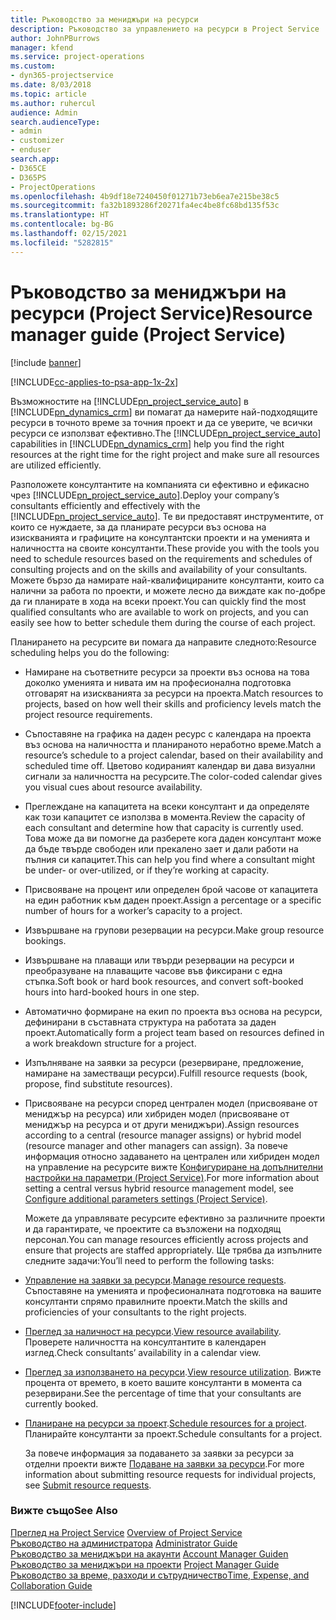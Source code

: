 ```yaml
---
title: Ръководство за мениджъри на ресурси
description: Ръководство за управлението на ресурси в Project Service
author: JohnPBurrows
manager: kfend
ms.service: project-operations
ms.custom:
- dyn365-projectservice
ms.date: 8/03/2018
ms.topic: article
ms.author: ruhercul
audience: Admin
search.audienceType:
- admin
- customizer
- enduser
search.app:
- D365CE
- D365PS
- ProjectOperations
ms.openlocfilehash: 4b9df18e7240450f01271b73eb6ea7e215be38c5
ms.sourcegitcommit: fa32b1893286f20271fa4ec4be8fc68bd135f53c
ms.translationtype: HT
ms.contentlocale: bg-BG
ms.lasthandoff: 02/15/2021
ms.locfileid: "5282815"
---
```

# <a name="resource-manager-guide-project-service"></a><span data-ttu-id="b13f9-103">Ръководство за мениджъри на ресурси (Project Service)</span><span class="sxs-lookup"><span data-stu-id="b13f9-103">Resource manager guide (Project Service)</span></span>

[!include [banner](../includes/psa-now-project-operations.md)]

[!INCLUDE[cc-applies-to-psa-app-1x-2x](../includes/cc-applies-to-psa-app-1x-2x.md)]

<span data-ttu-id="b13f9-104">Възможностите на [!INCLUDE[pn_project_service_auto](../includes/pn-project-service-auto.md)] в [!INCLUDE[pn_dynamics_crm](../includes/pn-dynamics-crm.md)] ви помагат да намерите най-подходящите ресурси в точното време за точния проект и да се уверите, че всички ресурси се използват ефективно.</span><span class="sxs-lookup"><span data-stu-id="b13f9-104">The [!INCLUDE[pn_project_service_auto](../includes/pn-project-service-auto.md)] capabilities in [!INCLUDE[pn_dynamics_crm](../includes/pn-dynamics-crm.md)] help you find the right resources at the right time for the right project and make sure all resources are utilized efficiently.</span></span>  
  
 <span data-ttu-id="b13f9-105">Разположете консултантите на компанията си ефективно и ефикасно чрез [!INCLUDE[pn_project_service_auto](../includes/pn-project-service-auto.md)].</span><span class="sxs-lookup"><span data-stu-id="b13f9-105">Deploy your company’s consultants efficiently and effectively with the [!INCLUDE[pn_project_service_auto](../includes/pn-project-service-auto.md)].</span></span> <span data-ttu-id="b13f9-106">Те ви предоставят инструментите, от които се нуждаете, за да планирате ресурси въз основа на изискванията и графиците на консултантски проекти и на уменията и наличността на своите консултанти.</span><span class="sxs-lookup"><span data-stu-id="b13f9-106">These provide you with the tools you need to schedule resources based on the requirements and schedules of consulting projects and on the skills and availability of your consultants.</span></span> <span data-ttu-id="b13f9-107">Можете бързо да намирате най-квалифицираните консултанти, които са налични за работа по проекти, и можете лесно да виждате как по-добре да ги планирате в хода на всеки проект.</span><span class="sxs-lookup"><span data-stu-id="b13f9-107">You can quickly find the most qualified consultants who are available to work on projects, and you can easily see how to better schedule them during the course of each project.</span></span>  
  
 <span data-ttu-id="b13f9-108">Планирането на ресурсите ви помага да направите следното:</span><span class="sxs-lookup"><span data-stu-id="b13f9-108">Resource scheduling helps you do the following:</span></span>  
  
- <span data-ttu-id="b13f9-109">Намиране на съответните ресурси за проекти въз основа на това доколко уменията и нивата им на професионална подготовка отговарят на изискванията за ресурси на проекта.</span><span class="sxs-lookup"><span data-stu-id="b13f9-109">Match resources to projects, based on how well their skills and proficiency levels match the project resource requirements.</span></span>  
  
- <span data-ttu-id="b13f9-110">Съпоставяне на графика на даден ресурс с календара на проекта въз основа на наличността и планираното неработно време.</span><span class="sxs-lookup"><span data-stu-id="b13f9-110">Match a resource’s schedule to a project calendar, based on their availability and scheduled time off.</span></span> <span data-ttu-id="b13f9-111">Цветово кодираният календар ви дава визуални сигнали за наличността на ресурсите.</span><span class="sxs-lookup"><span data-stu-id="b13f9-111">The color-coded calendar gives you visual cues about resource availability.</span></span>  
  
- <span data-ttu-id="b13f9-112">Преглеждане на капацитета на всеки консултант и да определяте как този капацитет се използва в момента.</span><span class="sxs-lookup"><span data-stu-id="b13f9-112">Review the capacity of each consultant and determine how that capacity is currently used.</span></span> <span data-ttu-id="b13f9-113">Това може да ви помогне да разберете кога даден консултант може да бъде твърде свободен или прекалено зает и дали работи на пълния си капацитет.</span><span class="sxs-lookup"><span data-stu-id="b13f9-113">This can help you find where a consultant might be under- or over-utilized, or if they’re working at capacity.</span></span>  
  
- <span data-ttu-id="b13f9-114">Присвояване на процент или определен брой часове от капацитета на един работник към даден проект.</span><span class="sxs-lookup"><span data-stu-id="b13f9-114">Assign a percentage or a specific number of hours for a worker’s capacity to a project.</span></span>  
  
- <span data-ttu-id="b13f9-115">Извършване на групови резервации на ресурси.</span><span class="sxs-lookup"><span data-stu-id="b13f9-115">Make group resource bookings.</span></span>  
  
- <span data-ttu-id="b13f9-116">Извършване на плаващи или твърди резервации на ресурси и преобразуване на плаващите часове във фиксирани с една стъпка.</span><span class="sxs-lookup"><span data-stu-id="b13f9-116">Soft book or hard book resources, and convert soft-booked hours into hard-booked hours in one step.</span></span>  
  
- <span data-ttu-id="b13f9-117">Автоматично формиране на екип по проекта въз основа на ресурси, дефинирани в съставната структура на работата за даден проект.</span><span class="sxs-lookup"><span data-stu-id="b13f9-117">Automatically form a project team based on resources defined in a work breakdown structure for a project.</span></span>  
  
- <span data-ttu-id="b13f9-118">Изпълняване на заявки за ресурси (резервиране, предложение, намиране на заместващи ресурси).</span><span class="sxs-lookup"><span data-stu-id="b13f9-118">Fulfill resource requests (book, propose, find substitute resources).</span></span>  
  
- <span data-ttu-id="b13f9-119">Присвояване на ресурси според централен модел (присвояване от мениджър на ресурса) или хибриден модел (присвояване от мениджър на ресурса и от други мениджъри).</span><span class="sxs-lookup"><span data-stu-id="b13f9-119">Assign resources according to a central (resource manager assigns) or hybrid model (resource manager and other managers can assign).</span></span> <span data-ttu-id="b13f9-120">За повече информация относно задаването на централен или хибриден модел на управление на ресурсите вижте [Конфигуриране на допълнителни настройки на параметри (Project Service)](../psa/configure-additional-parameters-settings.md).</span><span class="sxs-lookup"><span data-stu-id="b13f9-120">For more information about setting a central versus hybrid resource management model, see [Configure additional parameters settings (Project Service)](../psa/configure-additional-parameters-settings.md).</span></span>  
  
  <span data-ttu-id="b13f9-121">Можете да управлявате ресурсите ефективно за различните проекти и да гарантирате, че проектите са възложени на подходящ персонал.</span><span class="sxs-lookup"><span data-stu-id="b13f9-121">You can manage resources efficiently across projects and ensure that projects are staffed appropriately.</span></span> <span data-ttu-id="b13f9-122">Ще трябва да изпълните следните задачи:</span><span class="sxs-lookup"><span data-stu-id="b13f9-122">You’ll need to perform the following tasks:</span></span>  
  
- <span data-ttu-id="b13f9-123">[Управление на заявки за ресурси](../psa/manage-resource-requests.md).</span><span class="sxs-lookup"><span data-stu-id="b13f9-123">[Manage resource requests](../psa/manage-resource-requests.md).</span></span> <span data-ttu-id="b13f9-124">Съпоставяне на уменията и професионалната подготовка на вашите консултанти спрямо правилните проекти.</span><span class="sxs-lookup"><span data-stu-id="b13f9-124">Match the skills and proficiencies of your consultants to the right projects.</span></span>  
  
- <span data-ttu-id="b13f9-125">[Преглед за наличност на ресурси](../psa/view-resource-availability.md).</span><span class="sxs-lookup"><span data-stu-id="b13f9-125">[View resource availability](../psa/view-resource-availability.md).</span></span> <span data-ttu-id="b13f9-126">Проверете наличността на консултантите в календарен изглед.</span><span class="sxs-lookup"><span data-stu-id="b13f9-126">Check consultants’ availability in a calendar view.</span></span>  
  
- <span data-ttu-id="b13f9-127">[Преглед за използването на ресурси](../psa/view-resource-utilization.md).</span><span class="sxs-lookup"><span data-stu-id="b13f9-127">[View resource utilization](../psa/view-resource-utilization.md).</span></span> <span data-ttu-id="b13f9-128">Вижте процента от времето, в което вашите консултанти в момента са резервирани.</span><span class="sxs-lookup"><span data-stu-id="b13f9-128">See the percentage of time that your consultants are currently booked.</span></span>  
  
- <span data-ttu-id="b13f9-129">[Планиране на ресурси за проект](../psa/schedule-resources-project.md).</span><span class="sxs-lookup"><span data-stu-id="b13f9-129">[Schedule resources for a project](../psa/schedule-resources-project.md).</span></span> <span data-ttu-id="b13f9-130">Планирайте консултанти за проект.</span><span class="sxs-lookup"><span data-stu-id="b13f9-130">Schedule consultants for a project.</span></span>  
  
  <span data-ttu-id="b13f9-131">За повече информация за подаването за заявки за ресурси за отделни проекти вижте [Подаване на заявки за ресурси](../psa/submit-resource-requests.md).</span><span class="sxs-lookup"><span data-stu-id="b13f9-131">For more information about submitting resource requests for individual projects, see [Submit resource requests](../psa/submit-resource-requests.md).</span></span>  
  
### <a name="see-also"></a><span data-ttu-id="b13f9-132">Вижте също</span><span class="sxs-lookup"><span data-stu-id="b13f9-132">See Also</span></span>  
 <span data-ttu-id="b13f9-133">[Преглед на Project Service](../psa/overview.md) </span><span class="sxs-lookup"><span data-stu-id="b13f9-133">[Overview of Project Service](../psa/overview.md) </span></span>  
 <span data-ttu-id="b13f9-134">[Ръководство на администратора](../psa/admin-guide.md) </span><span class="sxs-lookup"><span data-stu-id="b13f9-134">[Administrator Guide](../psa/admin-guide.md) </span></span>  
 <span data-ttu-id="b13f9-135">[Ръководство за мениджъри на акаунти](../psa/account-manager-guide.md) </span><span class="sxs-lookup"><span data-stu-id="b13f9-135">[Account Manager Guiden](../psa/account-manager-guide.md) </span></span>  
 <span data-ttu-id="b13f9-136">[Ръководство за мениджъри на проекти](../psa/project-manager-guide.md) </span><span class="sxs-lookup"><span data-stu-id="b13f9-136">[Project Manager Guide](../psa/project-manager-guide.md) </span></span>  
 [<span data-ttu-id="b13f9-137">Ръководство за време, разходи и сътрудничество</span><span class="sxs-lookup"><span data-stu-id="b13f9-137">Time, Expense, and Collaboration Guide</span></span>](../psa/time-expense-collaboration-guide.md)


[!INCLUDE[footer-include](../includes/footer-banner.md)]